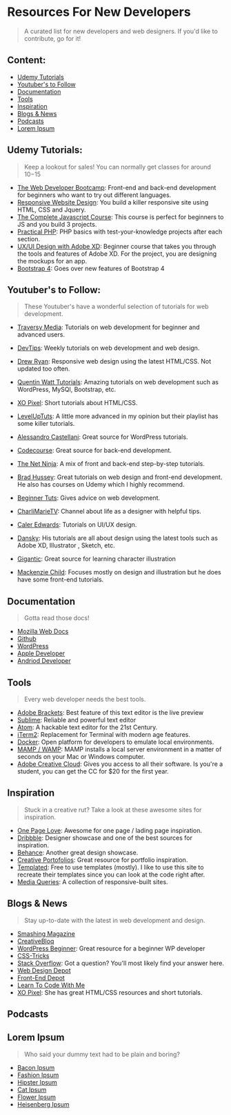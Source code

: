 # Resources For New Developers 
> A curated list for new developers and web designers.
> If you'd like to contribute, go for it!

## Content:

- [Udemy Tutorials](#udemy-tutorials)
- [Youtuber's to Follow](#youtubers-to-follow)
- [Documentation](#documentation)
- [Tools](#tools)
- [Inspiration](#inspiration)
- [Blogs & News](#blog--news)
- [Podcasts](#podcasts)
- [Lorem Ipsum](#lorem-ipsum)

## Udemy Tutorials:
> Keep a lookout for sales! You can normally get classes for around $10-$15 

* [The Web Developer Bootcamp](https://www.udemy.com/the-web-developer-bootcamp): Front-end and back-end development for beginners who want to try out different languages.
* [Responsive Website Design](https://www.udemy.com/design-and-develop-a-killer-website-with-html5-and-css3/): You build a killer responsive site using HTML, CSS and Jquery. 
* [The Complete Javascript Course](https://www.udemy.com/the-complete-javascript-course/): This course is perfect for beginners to JS and you build 3 projects.
* [Practical PHP](https://www.udemy.com/code-dynamic-websites): PHP basics with test-your-knowledge projects after each section.
* [UX/UI Design with Adobe XD](https://www.udemy.com/adobe-xd-course): Beginner course that takes you through the tools and features of Adobe XD. For the project, you are designing the mockups for an app.
* [Bootstrap 4](https://www.udemy.com/bootstrap-4/): Goes over new features of Bootstrap 4

## Youtuber's to Follow: 
> These Youtuber's have a wonderful selection of tutorials for web development.

* [Traversy Media](https://www.youtube.com/channel/UC29ju8bIPH5as8OGnQzwJyA): Tutorials on web development for beginner and advanced users. 
* [DevTips](https://www.youtube.com/channel/UCyIe-61Y8C4_o-zZCtO4ETQ): Weekly tutorials on web development and web design.
* [Drew Ryan](https://www.youtube.com/user/DrewOnCue/): Responsive web design using the latest HTML/CSS. Not updated too often.
* [Quentin Watt Tutorials](https://www.youtube.com/user/QuentinWatt/videos): Amazing tutorials on web development such as WordPress, MySQl, Bootstrap, etc.
* [XO Pixel](https://www.youtube.com/channel/UC97rIjLDrO9ji6oAQsfgyiw): Short tutorials about HTML/CSS.
* [LevelUpTuts](https://www.youtube.com/user/LevelUpTuts/about): A little more advanced in my opinion but their playlist has some killer tutorials.
* [Alessandro Castellani](https://www.youtube.com/user/williamprey/): Great source for WordPress tutorials.
* [Codecourse](https://www.youtube.com/user/phpacademy/): Great source for back-end development.
* [The Net Ninja](https://www.youtube.com/channel/UCW5YeuERMmlnqo4oq8vwUpg/): A mix of front and back-end step-by-step tutorials.
* [Brad Hussey](https://www.youtube.com/channel/UCVguiojKA6iobcySMJ5boNA): Great tutorials on web design and front-end development. He also has courses on Udemy which I highly recommend. 

* [Beginner Tuts](https://www.youtube.com/channel/UCht72AJLRQxhqG6aNc_MbNg): Gives advice on web development.
* [CharliMarieTV](https://www.youtube.com/user/charlimarieTV/): Channel about life as a designer with helpful tips. 

* [Caler Edwards](https://www.youtube.com/user/CalerEdwards/): Tutorials on UI/UX design.
* [Dansky](https://www.youtube.com/user/ForeverDansky/): His tutorials are all about design using the latest tools such as Adobe XD, Illustrator , Sketch, etc.
* [Gigantic](https://www.youtube.com/channel/UCX4mqbvv5lGqLpI4FYlJt4w): Great source for learning character illustration
* [Mackenzie Child](https://www.youtube.com/channel/UCfWZwsP8trUy5uHJg8gcGIQ): Focuses mostly on design and illustration but he does have some front-end tutorials.

## Documentation
> Gotta read those docs!

* [Mozilla Web Docs](https://developer.mozilla.org/en-US/)
* [Github](https://guides.github.com/)
* [WordPress](https://codex.wordpress.org/)
* [Apple Developer](https://developer.apple.com/documentation/)
* [Andriod Developer](https://developer.android.com/guide/index.html)

## Tools
> Every web developer needs the best tools.

* [Adobe Brackets](http://brackets.io/): Best feature of this text editor is the live preview
* [Sublime](https://www.sublimetext.com/3): Reliable and powerful text editor
* [Atom](https://atom.io/): A hackable text editor for the 21st Century.
* [iTerm2](https://www.iterm2.com/): Replacement for Terminal with modern age features.
* [Docker](https://www.docker.com): Open platform for developers to emulate local environments.
* [MAMP / WAMP](https://www.mamp.info/en/): MAMP installs a local server environment in a matter of seconds on your Mac or Windows computer.
* [Adobe Creative Cloud](http://www.adobe.com/creativecloud.html): Gives you access to all their software. Is you're a student, you can get the CC for $20 for the first year.

## Inspiration
> Stuck in a creative rut? Take a look at these awesome sites for inspiration.

* [One Page Love](https://onepagelove.com/): Awesome for one page / lading page inspiration.
* [Dribbble](https://dribbble.com/): Designer showcase and one of the best sources for inspiration. 
* [Behance](https://www.behance.net/): Another great design showcase.
* [Creative Portofolios](http://www.creative-portfolios.com/): Great resource for portfolio inspiration.
* [Templated](https://templated.co/): Free to use templates (mostly). I like to use this site to recreate their templates since you can look at the code right after.
* [Media Queries](https://mediaqueri.es/): A collection of responsive-built sites.        

## Blogs & News
> Stay up-to-date with the latest in web development and design.

* [Smashing Magazine](https://www.smashingmagazine.com/) 
* [CreativeBloq](http://www.creativebloq.com/)
* [WordPress Beginner](http://www.wpbeginner.com/): Great resource for a beginner WP developer
* [CSS-Tricks](https://css-tricks.com/)
* [Stack Overflow](https://stackoverflow.com/): Got a question? You'll most likely find your answer here.
* [Web Design Depot](https://www.webdesignerdepot.com/)
* [Front-End Depot](https://frontendfront.com/)
* [Learn To Code With Me](https://learntocodewith.me/)
* [XO Pixel](https://xopixel.com/): She has great HTML/CSS resources and short tutorials.

## Podcasts
> 

## Lorem Ipsum
> Who said your dummy text had to be plain and boring?

* [Bacon Ipsum](https://baconipsum.com/)
* [Fashion Ipsum](http://fashionipsum.com/)
* [Hipster Ipsum](https://hipsum.co/)
* [Cat Ipsum](http://www.catipsum.com/)
* [Flower Ipsum](http://floweripsum.com/)
* [Heisenberg Ipsum](http://heisenbergipsum.com/)

